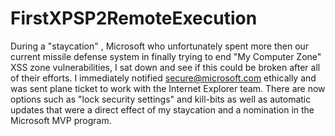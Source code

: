 FirstXPSP2RemoteExecution
=========================

During a "staycation" , Microsoft who unfortunately spent more then our current missile defense system in finally trying to end "My Computer Zone" XSS zone vulnerabilities,  I sat down and see if this could be broken after all of their efforts.  I immediately notified secure@microsoft.com ethically and was sent plane ticket to work with the Internet Explorer team.  There are now options such as "lock security settings" and kill-bits as well as automatic updates that were a direct effect of my staycation and a nomination in the Microsoft MVP program.

